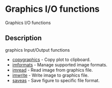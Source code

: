# Graphics I/O functions

Graphics I/O functions

## Description

graphics Input/Output functions

- [copygraphics](copygraphics.md) - Copy plot to clipboard.
- [imformats](imformats.md) - Manage supported image formats.
- [imread](imread.md) - Read image from graphics file.
- [imwrite](imwrite.md) - Write image to graphics file.
- [saveas](saveas.md) - Save figure to specific file format.
